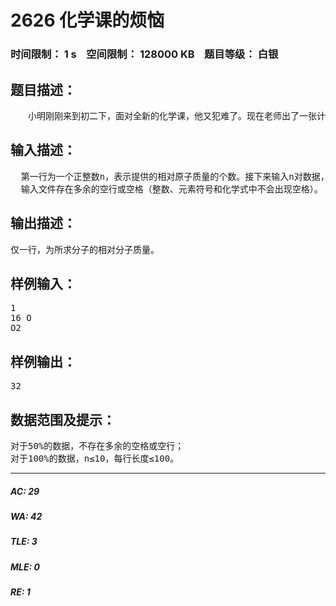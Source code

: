 # 2626 化学课的烦恼   
### 时间限制： 1 s&nbsp;&nbsp;&nbsp;&nbsp;空间限制： 128000 KB&nbsp;&nbsp;&nbsp;&nbsp;题目等级： 白银  
## 题目描述：  

<pre>
　　小明刚刚来到初二下，面对全新的化学课，他又犯难了。现在老师出了一张计算分子的相对分子质量的试卷。本来问题很简单，但老师的试卷排版出现了严重的问题，使得多了许多多余的空行和空格（并不影响做题）。老师懒得重新排版，也不想浪费打印费，于是执意让同学们做这一份试卷，不过改为回家作业。你能写一个程序帮小明完成作业吗？
</pre>
  
  
## 输入描述：  

<pre>
  第一行为一个正整数n，表示提供的相对原子质量的个数。接下来输入n对数据，每对包含一个正整数M和一个元素符号，表示该元素原子的相对原子质量为M。最后输入需要求相对质量的分子的化学式。分子仅包含字母和数字。
  输入文件存在多余的空行或空格（整数、元素符号和化学式中不会出现空格）。
</pre>
  
  
## 输出描述：  

<pre>
仅一行，为所求分子的相对分子质量。
</pre>
  
  
## 样例输入：  

<pre>
1
16 O
O2
</pre>
  
  
## 样例输出：  

<pre>
32
</pre>
  
  
## 数据范围及提示：  

<pre>
对于50%的数据，不存在多余的空格或空行；
对于100%的数据，n≤10，每行长度≤100。
</pre>
  
  
***  

##### AC: 29  
##### WA: 42  
##### TLE: 3  
##### MLE: 0  
##### RE: 1  
